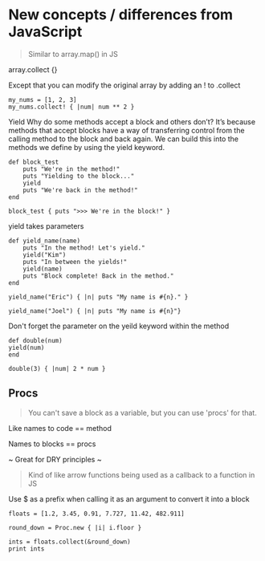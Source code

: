 # New concepts / differences from JavaScript

> Similar to array.map() in JS

array.collect {}

Except that you can modify the original array by adding an ! to .collect

    my_nums = [1, 2, 3]
    my_nums.collect! { |num| num ** 2 }

Yield
Why do some methods accept a block and others don’t? It’s because methods that accept blocks have a way of transferring control from the calling method to the block and back again. We can build this into the methods we define by using the yield keyword.

    def block_test
        puts "We're in the method!"
        puts "Yielding to the block..."
        yield
        puts "We're back in the method!"
    end

    block_test { puts ">>> We're in the block!" }

yield takes parameters 

    def yield_name(name)
        puts "In the method! Let's yield."
        yield("Kim")
        puts "In between the yields!"
        yield(name)
        puts "Block complete! Back in the method."
    end

    yield_name("Eric") { |n| puts "My name is #{n}." }

    yield_name("Joel") { |n| puts "My name is #{n}"}

Don't forget the parameter on the yeild keyword within the method

    def double(num) 
    yield(num)
    end
    
    double(3) { |num| 2 * num }

## Procs

> You can't save a block as a variable, but you can use 'procs' for that.

Like names to code == method

Names to blocks == procs

~ Great for DRY principles ~

> Kind of like arrow functions being used as a callback to a function in JS

Use $ as a prefix when calling it as an argument to convert it into a block

    floats = [1.2, 3.45, 0.91, 7.727, 11.42, 482.911]

    round_down = Proc.new { |i| i.floor }

    ints = floats.collect(&round_down)
    print ints


